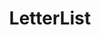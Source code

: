 ---
imgSrc: "/images/mid.png"
title: "LetterList"
titleColor: "mid"
type: "Pagina Web"
projectPath: "./letterList"
---